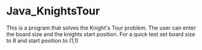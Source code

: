 # Java_KnightsTour
This is a program that solves the Knight's Tour problem. The user can enter the board size and the knights start position.
For a quick test set board size to 8 and start position to (1,1) 
